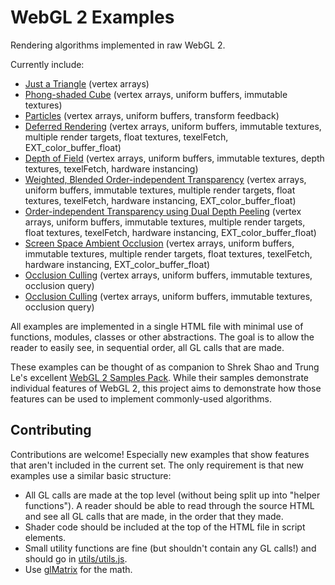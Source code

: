 WebGL 2 Examples
================

Rendering algorithms implemented in raw WebGL 2.

Currently include:
- [Just a Triangle](https://tsherif.github.io/webgl2examples/triangle.html) (vertex arrays)
- [Phong-shaded Cube](https://tsherif.github.io/webgl2examples/cube.html) (vertex arrays, uniform buffers, immutable textures)
- [Particles](https://tsherif.github.io/webgl2examples/particles.html) (vertex arrays, uniform buffers, transform feedback)
- [Deferred Rendering](https://tsherif.github.io/webgl2examples/deferred.html) (vertex arrays, uniform buffers, immutable textures, multiple render targets, float textures, texelFetch, EXT_color_buffer_float)
- [Depth of Field](https://tsherif.github.io/webgl2examples/dof.html) (vertex arrays, uniform buffers, immutable textures, depth textures, texelFetch, hardware instancing)
- [Weighted, Blended Order-independent Transparency](https://tsherif.github.io/webgl2examples/oit.html) (vertex arrays, uniform buffers, immutable textures, multiple render targets, float textures, texelFetch, hardware instancing, EXT_color_buffer_float)
- [Order-independent Transparency using Dual Depth Peeling](https://tsherif.github.io/webgl2examples/oit-dual-depth-peeling.html) (vertex arrays, uniform buffers, immutable textures, multiple render targets, float textures, texelFetch, hardware instancing, EXT_color_buffer_float)
- [Screen Space Ambient Occlusion](https://tsherif.github.io/webgl2examples/ssao.html) (vertex arrays, uniform buffers, immutable textures, multiple render targets, float textures, texelFetch, hardware instancing, EXT_color_buffer_float)
- [Occlusion Culling](https://dcalibri.github.io/occlusion.html) (vertex arrays, uniform buffers, immutable textures, occlusion query)
- [Occlusion Culling](https://dcalibri.github.io/occlusion-heavy.html) (vertex arrays, uniform buffers, immutable textures, occlusion query)

All examples are implemented in a single HTML file with minimal use of functions, modules, classes or other abstractions. The goal is to allow the reader to easily see, in sequential order, all GL calls that are made.

These examples can be thought of as companion to Shrek Shao and Trung Le's excellent [WebGL 2 Samples Pack](http://webglsamples.org/WebGL2Samples/). While their samples demonstrate individual features of WebGL 2, this project aims to demonstrate how those features can be used to implement commonly-used algorithms.

Contributing
------------

Contributions are welcome! Especially new examples that show features that aren't included in the current set. The only requirement is that new examples use a similar basic structure:
- All GL calls are made at the top level (without being split up into "helper functions"). A reader should be able to read through the source HTML and see all GL calls that are made, in the order that they made.
- Shader code should be included at the top of the HTML file in script elements.
- Small utility functions are fine (but shouldn't contain any GL calls!) and should go in [utils/utils.js](https://github.com/tsherif/webgl2examples/blob/master/utils/utils.js).
- Use [glMatrix](https://github.com/tsherif/webgl2examples/blob/master/utils/gl-matrix.js) for the math.
